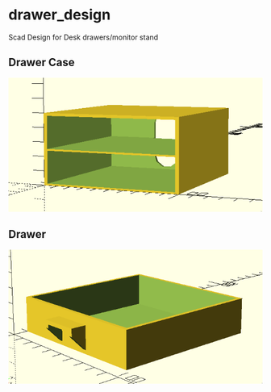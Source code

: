 # drawer_design

Scad Design for Desk drawers/monitor stand

## Drawer Case
![Drawer Case](https://github.com/XAWalter/drawer_design/blob/master/images/drawer_case.png)

## Drawer
![Cord Holder](https://github.com/XAWalter/drawer_design/blob/master/images/drawer.png)
